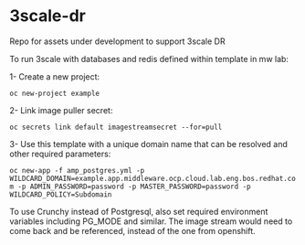 # 3scale-dr
Repo for assets under development to support 3scale DR

To run 3scale with databases and redis defined within template in mw lab:

1- Create a new project:

`oc new-project example`

2- Link image puller secret:

`oc secrets link default imagestreamsecret --for=pull`

3- Use this template with a unique domain name that can be resolved and other required parameters:

`oc new-app -f amp_postgres.yml -p WILDCARD_DOMAIN=example.app.middleware.ocp.cloud.lab.eng.bos.redhat.com -p ADMIN_PASSWORD=password -p MASTER_PASSWORD=password -p WILDCARD_POLICY=Subdomain`

To use Crunchy instead of Postgresql, also set required environment variables including PG_MODE and similar. The image stream would need to come back and be referenced, instead of the one from openshift.